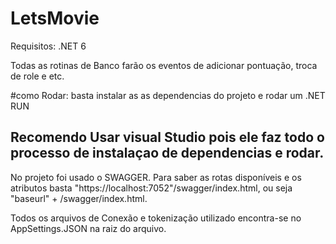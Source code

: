 # LetsMovie

Requisitos: .NET 6

Todas as rotinas de Banco farão os eventos de adicionar pontuação, troca de role e etc.


#como Rodar: basta instalar as as dependencias do projeto e rodar um .NET RUN

## Recomendo Usar visual Studio pois ele faz todo o processo de instalaçao de dependencias e rodar.

No projeto foi usado o SWAGGER. Para saber as rotas disponíveis e os atributos basta "https://localhost:7052"/swagger/index.html, ou seja "baseurl" + /swagger/index.html.

Todos os arquivos de Conexão e tokenização utilizado encontra-se no AppSettings.JSON na raiz do arquivo.
